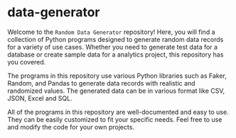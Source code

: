 # data-generator

Welcome to the `Random Data Generator` repository! Here, you will find a collection of Python programs designed to generate random data records for a variety of use cases. Whether you need to generate test data for a database or create sample data for a analytics project, this repository has you covered.

The programs in this repository use various Python libraries such as Faker, Random, and Pandas to generate data records with realistic and randomized values. The generated data can be in various format like CSV, JSON, Excel and SQL.

All of the programs in this repository are well-documented and easy to use. They can be easily customized to fit your specific needs. Feel free to use and modify the code for your own projects.
